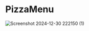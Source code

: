 # PizzaMenu
![Screenshot 2024-12-30 222150 (1)](https://github.com/user-attachments/assets/0dbc9fe5-519d-43b7-ad7b-b3fac2d796f1)
